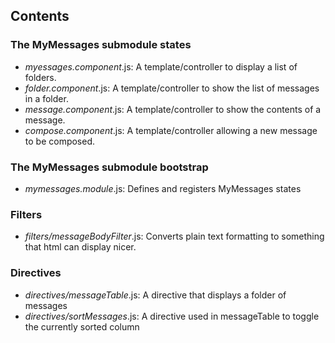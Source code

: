 ## Contents

### The MyMessages submodule states

- *myessages.component*.js: A template/controller to display a list of folders.
- *folder.component*.js: A template/controller to show the list of messages in a folder.
- *message.component*.js: A template/controller to show the contents of a message.
- *compose.component*.js: A template/controller allowing a new message to be composed.

### The MyMessages submodule bootstrap

- *mymessages.module*.js: Defines and registers MyMessages states

### Filters

- *filters/messageBodyFilter*.js: Converts plain text formatting to something that html can display nicer.

### Directives

- *directives/messageTable*.js: A directive that displays a folder of messages
- *directives/sortMessages*.js: A directive used in messageTable to toggle the currently sorted column
